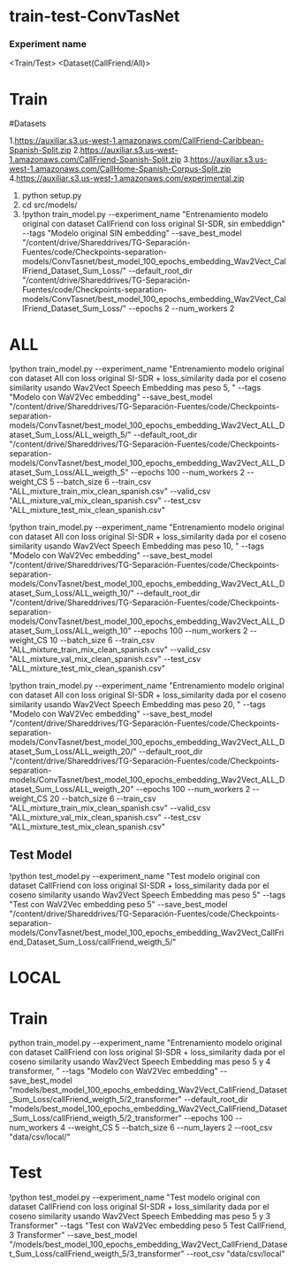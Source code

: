 # train-test-ConvTasNet

### Experiment name
<Train/Test> <Dataset(CallFriend/All)> <tipo de loss> <tipo de embedding>


# Train


#Datasets

1.https://auxiliar.s3.us-west-1.amazonaws.com/CallFriend-Caribbean-Spanish-Split.zip
2.https://auxiliar.s3.us-west-1.amazonaws.com/CallFriend-Spanish-Split.zip
3.https://auxiliar.s3.us-west-1.amazonaws.com/CallHome-Spanish-Corpus-Split.zip
4.https://auxiliar.s3.us-west-1.amazonaws.com/experimental.zip

1. python setup.py
2. cd src/models/
3. !python train_model.py --experiment_name "Entrenamiento modelo original con dataset CallFriend con loss original SI-SDR, sin embeddign" --tags "Modelo original SIN embedding" --save_best_model "/content/drive/Shareddrives/TG-Separación-Fuentes/code/Checkpoints-separation-models/ConvTasnet/best_model_100_epochs_embedding_Wav2Vect_CallFriend_Dataset_Sum_Loss/" --default_root_dir "/content/drive/Shareddrives/TG-Separación-Fuentes/code/Checkpoints-separation-models/ConvTasnet/best_model_100_epochs_embedding_Wav2Vect_CallFriend_Dataset_Sum_Loss/" --epochs 2 --num_workers 2


# ALL

!python train_model.py --experiment_name "Entrenamiento modelo original \
con dataset All con loss original SI-SDR + loss_similarity dada por el coseno similarity usando Wav2Vect Speech Embedding mas peso 5,  " --tags "Modelo con WaV2Vec embedding" --save_best_model "/content/drive/Shareddrives/TG-Separación-Fuentes/code/Checkpoints-separation-models/ConvTasnet/best_model_100_epochs_embedding_Wav2Vect_ALL_Dataset_Sum_Loss/ALL_weigth_5/" --default_root_dir "/content/drive/Shareddrives/TG-Separación-Fuentes/code/Checkpoints-separation-models/ConvTasnet/best_model_100_epochs_embedding_Wav2Vect_ALL_Dataset_Sum_Loss/ALL_weigth_5" --epochs 100 --num_workers 2 --weight_CS 5 --batch_size 6 --train_csv "ALL_mixture_train_mix_clean_spanish.csv" --valid_csv "ALL_mixture_val_mix_clean_spanish.csv" --test_csv "ALL_mixture_test_mix_clean_spanish.csv"



!python train_model.py --experiment_name "Entrenamiento modelo original \
con dataset All con loss original SI-SDR + loss_similarity dada por el coseno similarity usando Wav2Vect Speech Embedding mas peso 10,  " --tags "Modelo con WaV2Vec embedding" --save_best_model "/content/drive/Shareddrives/TG-Separación-Fuentes/code/Checkpoints-separation-models/ConvTasnet/best_model_100_epochs_embedding_Wav2Vect_ALL_Dataset_Sum_Loss/ALL_weigth_10/" --default_root_dir "/content/drive/Shareddrives/TG-Separación-Fuentes/code/Checkpoints-separation-models/ConvTasnet/best_model_100_epochs_embedding_Wav2Vect_ALL_Dataset_Sum_Loss/ALL_weigth_10" --epochs 100 --num_workers 2 --weight_CS 10 --batch_size 6 --train_csv "ALL_mixture_train_mix_clean_spanish.csv" --valid_csv "ALL_mixture_val_mix_clean_spanish.csv" --test_csv "ALL_mixture_test_mix_clean_spanish.csv"



!python train_model.py --experiment_name "Entrenamiento modelo original \
con dataset All con loss original SI-SDR + loss_similarity dada por el coseno similarity usando Wav2Vect Speech Embedding mas peso 20,  " --tags "Modelo con WaV2Vec embedding" --save_best_model "/content/drive/Shareddrives/TG-Separación-Fuentes/code/Checkpoints-separation-models/ConvTasnet/best_model_100_epochs_embedding_Wav2Vect_ALL_Dataset_Sum_Loss/ALL_weigth_20/" --default_root_dir "/content/drive/Shareddrives/TG-Separación-Fuentes/code/Checkpoints-separation-models/ConvTasnet/best_model_100_epochs_embedding_Wav2Vect_ALL_Dataset_Sum_Loss/ALL_weigth_20" --epochs 100 --num_workers 2 --weight_CS 20 --batch_size 6 --train_csv "ALL_mixture_train_mix_clean_spanish.csv" --valid_csv "ALL_mixture_val_mix_clean_spanish.csv" --test_csv "ALL_mixture_test_mix_clean_spanish.csv"




## Test Model

!python test_model.py --experiment_name "Test modelo original con dataset CallFriend con loss original SI-SDR + loss_similarity dada por el coseno similarity usando Wav2Vect Speech Embedding mas peso 5" --tags "Test con WaV2Vec embedding peso 5" --save_best_model "/content/drive/Shareddrives/TG-Separación-Fuentes/code/Checkpoints-separation-models/ConvTasnet/best_model_100_epochs_embedding_Wav2Vect_CallFriend_Dataset_Sum_Loss/callFriend_weigth_5/"




# LOCAL


# Train


python train_model.py --experiment_name "Entrenamiento modelo original \
con dataset CallFriend con loss original SI-SDR + loss_similarity dada por el coseno similarity usando Wav2Vect Speech Embedding mas peso 5 y 4 transformer,  " --tags "Modelo con WaV2Vec embedding" --save_best_model "models/best_model_100_epochs_embedding_Wav2Vect_CallFriend_Dataset_Sum_Loss/callFriend_weigth_5/2_transformer" --default_root_dir "models/best_model_100_epochs_embedding_Wav2Vect_CallFriend_Dataset_Sum_Loss/callFriend_weigth_5/2_transformer" --epochs 100 --num_workers 4 --weight_CS 5 --batch_size 6 --num_layers 2 --root_csv "data/csv/local/"



# Test


!python test_model.py --experiment_name "Test modelo original con dataset CallFriend con loss original SI-SDR + loss_similarity dada por el coseno similarity usando Wav2Vect Speech Embedding mas peso 5 y 3 Transformer" --tags "Test con WaV2Vec embedding peso 5 Test CallFriend, 3 Transformer" --save_best_model "/models/best_model_100_epochs_embedding_Wav2Vect_CallFriend_Dataset_Sum_Loss/callFriend_weigth_5/3_transformer" --root_csv "data/csv/local"